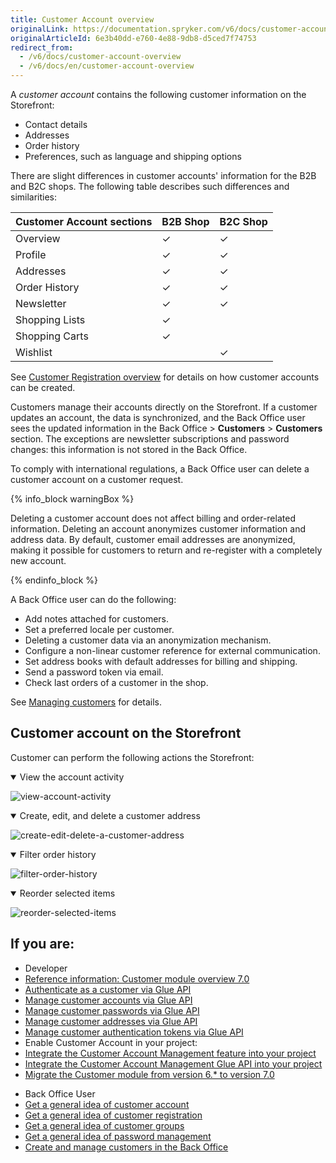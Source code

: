 ```yaml
---
title: Customer Account overview
originalLink: https://documentation.spryker.com/v6/docs/customer-account-overview
originalArticleId: 6e3b40dd-e760-4e88-9db8-d5ced7f74753
redirect_from:
  - /v6/docs/customer-account-overview
  - /v6/docs/en/customer-account-overview
---
```


A *customer account* contains the following customer information on the Storefront:

* Contact details
* Addresses
* Order history
* Preferences, such as language and shipping options

There are slight differences in customer accounts' information for the B2B and B2C shops. The following table describes such differences and similarities:

| Customer Account sections | B2B Shop | B2C Shop |
| --- | --- | --- |
| Overview | ✓ | ✓|
| Profile | ✓ | ✓ |
| Addresses | ✓ | ✓ |
| Order History | ✓ | ✓ |
| Newsletter | ✓ | ✓ |
| Shopping Lists | ✓ |  |
| Shopping Carts | ✓ |  |
| Wishlist |  | ✓ |

See [Customer Registration overview](/docs/scos/dev/features/202009.0/customer-account-management/customer-account-management-feature-overview/customer-registration-overview.html) for details on how customer accounts can be created.


Customers manage their accounts directly on the Storefront. If a customer updates an account, the data is synchronized, and the Back Office user sees the updated information in the Back Office > **Customers** > **Customers** section. The exceptions are newsletter subscriptions and password changes: this information is not stored in the Back Office.


To comply with international regulations, a Back Office user can delete a customer account on a customer request.

{% info_block warningBox %}

Deleting a customer account does not affect billing and order-related information. Deleting an account anonymizes customer information and address data. By default, customer email addresses are anonymized, making it possible for customers to return and re-register with a completely new account.

{% endinfo_block %}

A Back Office user can do the following:

* Add notes attached for customers.
* Set a preferred locale per customer.
* Deleting a customer data via an anonymization mechanism.
* Configure a non-linear customer reference for external communication.
* Set address books with default addresses for billing and shipping.
* Send a password token via email.
* Check last orders of a customer in the shop.

See [Managing customers](/docs/scos/user/user-guides/202009.0/back-office-user-guide/customer/customer-customer-access-customer-groups/managing-customers.html) for details.

## Customer account on the Storefront
Customer can perform the following actions the Storefront:
<details open>
<summary>View the account activity</summary>

![view-account-activity](https://spryker.s3.eu-central-1.amazonaws.com/docs/Features/Customer+Relationship+Management/Customer+Account/Customer+Account+Feature+Overview/view-account-activity.gif)

</details>

<details open>
<summary>Create, edit, and delete a customer address</summary>

![create-edit-delete-a-customer-address](https://spryker.s3.eu-central-1.amazonaws.com/docs/Features/Customer+Relationship+Management/Customer+Account/Customer+Account+Feature+Overview/create-edit-delete-a-customer-address.gif)

</details>

<details open>
<summary>Filter order history</summary>

![filter-order-history](https://spryker.s3.eu-central-1.amazonaws.com/docs/Features/Customer+Relationship+Management/Customer+Account/Customer+Account+Feature+Overview/filter-order-history.gif)

</details>

<details open>
<summary>Reorder selected items</summary>

![reorder-selected-items](https://spryker.s3.eu-central-1.amazonaws.com/docs/Features/Customer+Relationship+Management/Customer+Account/Customer+Account+Feature+Overview/reorder-selected-items.gif)

</details>



## If you are:

<div class="mr-container">
    <div class="mr-list-container">
        <!-- col1 -->
        <div class="mr-col">
            <ul class="mr-list mr-list-green">
                <li class="mr-title">Developer</li>
                 <li><a href="docs\scos\user\features\202009.0\customer-account-management\customer-account-management-feature-overview\reference-information-customer-module-overview.md" class="mr-link">Reference information: Customer module overview 7.0</a></li>
                <li><a href="docs\scos\dev\glue-api-guides\202009.0\managing-customers\authenticating-as-a-customer.md" class="mr-link">Authenticate as a customer via Glue API</a></li>
                <li><a href="docs\scos\dev\glue-api-guides\202009.0\managing-customers\managing-customers.md" class="mr-link">Manage customer accounts via Glue API</a></li>
                <li><a href="docs\scos\dev\glue-api-guides\202009.0\managing-customers\manage-customer-password.md" class="mr-link">Manage customer passwords via Glue API</a></li>
                <li><a href="docs\scos\dev\glue-api-guides\202009.0\managing-customers\managing-customer-addresses.md" class="mr-link">Manage customer addresses via Glue API</a></li>
                <li><a href="docs\scos\dev\glue-api-guides\202009.0\managing-customers\managing-customer-authentication-tokens.md" class="mr-link">Manage customer authentication tokens via Glue API</a></li>
                <li>Enable Customer Account in your project:</li>
                <li><a href="docs\scos\dev\migration-and-integration\202009.0\feature-integration-guides\customer-account-management-feature-integration.md" class="mr-link">Integrate the Customer Account Management feature into your project</a></li>
                <li><a href="docs\scos\dev\migration-and-integration\202009.0\feature-integration-guides\glue-api\glue-api-customer-account-management-feature-integration.md" class="mr-link">Integrate the Customer Account Management Glue API into your project</a></li>
                 <li><a href="docs\scos\dev\module-migration-guides\202009.0\migration-guide-customer.md" class="mr-link">Migrate the Customer module from version 6.* to version 7.0</a></li>
            </ul>
        </div>
        <!-- col2 -->
        <div class="mr-col">
            <ul class="mr-list mr-list-blue">
                <li class="mr-title"> Back Office User</li>
                <li><a href="https://documentation.spryker.com/docs/customer-account-management-feature-overview" class="mr-link">Get a general idea of customer account</a></li>
                <li><a href="docs\scos\user\features\202009.0\customer-account-management\customer-account-management-feature-overview\customer-registration-overview.md" class="mr-link">Get a general idea of customer registration</a></li>
                <li><a href="docs\scos\user\features\202009.0\customer-account-management\customer-account-management-feature-overview\customer-groups-overview.md" class="mr-link">Get a general idea of customer groups</a></li>
                <li><a href="docs\scos\user\features\202009.0\customer-account-management\customer-account-management-feature-overview\password-management-overview.md" class="mr-link">Get a general idea of password management</a></li>
                <li><a href="docs\scos\dev\glue-api-guides\202009.0\managing-customers\managing-customers.md" class="mr-link">Create and manage customers in the Back Office</a></li>
            </ul>
        </div>
        </div>
</div>
